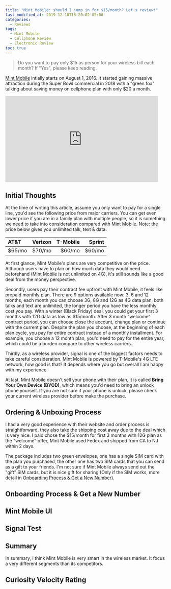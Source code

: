 ```yaml
---
title: "Mint Mobile: should I jump in for $15/month? Let's review!"
last_modified_at: 2019-12-10T16:20:02-05:00
categories:
  - Reviews
tags:
  - Mint Mobile
  - Cellphone Review
  - Electronic Review
toc: true
---
```

> Do you want to pay only $15 as person for your wireless bill each month? If "Yes", please keep reading.

[Mint Mobile](https://www.mintmobile.com/) intially starts on August 1, 2016. It started gaining massive attraction during the Super Bowl commercial in 2018 with a "green fox" talking about saving money on cellphone plan with only $20 a month.

<iframe width="480" height="270" src="https://www.youtube.com/embed/BN02qXVIfhU" frameborder="0" allow="accelerometer; autoplay; encrypted-media; gyroscope; picture-in-picture" allowfullscreen></iframe>
<br/>

## Initial Thoughts
At the time of writing this article, assume you only want to pay for a single line, you'd see the following price from major carriers. You can get even lower price if you are in a family plan with multiple people, so it is something we need to take into consideration compared with Mint Mobile. Note: the price below gives you unlimited talk, text & data.

|  AT&T  | Verizon | T-Mobile | Sprint |
|:--------|:-------:|--------:|--------:|
| $65/mo  | $70/mo   | $60/mo   | $60/mo  |

At first glance, Mint Mobile's plans are very competitive on the price. Although users have to plan on how much data they would need beforehand (Mint Mobile is not unlimited on 4G), it's still sounds like a good deal from the money perspective. 

Secondly, users pay their contract fee upfront with Mint Mobile, it feels like prepaid monthly plan. There are 9 options available now: 3, 6 and 12 months, each month you can choose 3G, 8G and 12G as 4G data plan, both talks and text are unlimited, the longer period you have the less monthly cost you pay. With a winter (Black Friday) deal, you could get your first 3 months with 12G data as low as $15/month. After 3 month "welcome" contract period, you can choose close the account, change plan or continue with the current plan. Despite the plan you choose, at the beginning of each plan cycle, you pay for entire contract instead of a monthly installment. For example, you choose a 12 month plan, you'd need to pay for the entire year, which could be a burden compare to other wireless carriers.

Thirdly, as a wireless provider, signal is one of the biggest factors needs to take careful consideration. Mint Mobile is powered by T-Mobile's 4G LTE network, how good is that? It depends where you go but overall I am happy with my experience.

At last, Mint Mobile doesn't sell your phone with their plan, it is called **Bring Your Own Device (BYOD)**, which means you'd need to bring an unlock phone yourself. If you are not sure if your phone is unlock, please check your current wireless provider before make the purchase.

## Ordering & Unboxing Process
I had a very good experience with their website and order process is straightforward, they also take the shipping cost away due to the deal which is very nice. I paid chose the $15/month for first 3 months with 12G plan as the "welcome" offer, Mint Mobile used Fedex and shipped from CA to NJ within 2 days.

The package includes two green envelopes, one has a single SIM card with the plan you purchased, the other one has two SIM cards that you can send as a gift to your friends. I'm not sure if Mint Mobile always send out the "gift" SIM cards, but it is nice gift for sharing (Only if the SIM works, more detail in [Onboarding Process & Get a New Number](#onboarding-process--get-a-new-number)).

## Onboarding Process & Get a New Number


## Mint Mobile UI


## Signal Test


## Summary
In summary, I think Mint Mobile is very smart in the wireless market. It focus a very different segments than its competitors.

## Curiosity Velocity Rating


